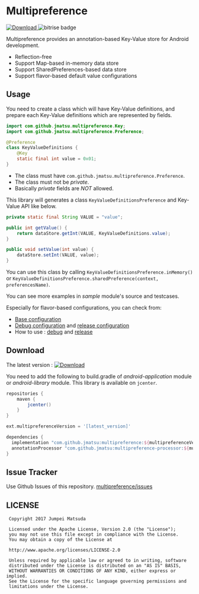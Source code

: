 # Multipreference

[ ![Download](https://api.bintray.com/packages/jmatsu/maven/multipreference/images/download.svg) ](https://bintray.com/jmatsu/maven/multipreference/_latestVersion) ![bitrise badge](https://www.bitrise.io/app/fd08ee11f69067f7/status.svg?token=gymkU3UX_7B8exFVM8iR3A&branch=master)

Multipreference provides an annotation-based Key-Value store for Android development. 

- Reflection-free
- Support Map-based in-memory data store
- Support SharedPreferences-based data store
- Support flavor-based default value configurations

## Usage

You need to create a class which will have Key-Value definitions, and prepare each Key-Value definitions which are represented by fields.

```java
import com.github.jmatsu.multipreference.Key;
import com.github.jmatsu.multipreference.Preference;

@Preference
class KeyValueDefinitions {
    @Key
    static final int value = 0x01;
}
```

- The class must have `com.github.jmatsu.multipreference.Preference`.
- The class must not be *private*.
- Basically *private* fields are *NOT* allowed.

This library will generates a class `KeyValueDefinitionsPreference` and Key-Value API like below.

```java
private static final String VALUE = "value";

public int getValue() {
    return dataStore.getInt(VALUE, KeyValueDefinitions.value);
}

public void setValue(int value) {
    dataStore.setInt(VALUE, value);
}
```

You can use this class by calling `KeyValueDefinitionsPreference.inMemory()` or `KeyValueDefinitionsPreference.sharedPreference(context, preferencesName)`.

You can see more examples in *sample* module's source and testcases.

Especially for flavor-based configurations, you can check from:

- [Base configuration](https://github.com/jmatsu/multipreference/tree/master/sample/src/main/java/com/github/jmatsu/multipreference/sample/FlavorBasedConfig.java)
- [Debug configuration](https://github.com/jmatsu/multipreference/tree/master/sample/src/debug/java/com/github/jmatsu/multipreference/sample/DebugConfig.java) and [release configuration](https://github.com/jmatsu/multipreference/tree/master/sample/src/release/java/com/github/jmatsu/multipreference/sample/ReleaseConfig.java)
- How to use : [debug](https://github.com/jmatsu/multipreference/blob/master/sample/src/testDebug/java/com/github/jmatsu/multipreference/sample/FlavorBasedConfigSpek.kt) and [release](https://github.com/jmatsu/multipreference/blob/master/sample/src/testRelease/java/com/github/jmatsu/multipreference/sample/FlavorBasedConfigSpek.kt)


## Download

The latest version : [ ![Download](https://api.bintray.com/packages/jmatsu/maven/multipreference/images/download.svg) ](https://bintray.com/jmatsu/maven/multipreference/_latestVersion)

You need to add the following to build.gradle of *android-application* module or *android-library* module. This library is available on `jcenter`.

```groovy
repositories {
    maven {
        jcenter()
    }
}

ext.multipreferenceVersion = '[latest_version]'

dependencies {
  implementation "com.github.jmatsu:multipreference:${multipreferenceVersion}"
  annotationProcessor "com.github.jmatsu:multipreference-processor:${multipreferenceVersion}"
}
```

## Issue Tracker

Use Github Issues of this repository. [multipreference/issues](https://github.com/jmatsu/multipreference/issues)

## LICENSE

```
 Copyright 2017 Jumpei Matsuda

 Licensed under the Apache License, Version 2.0 (the "License");
 you may not use this file except in compliance with the License.
 You may obtain a copy of the License at

 http://www.apache.org/licenses/LICENSE-2.0

 Unless required by applicable law or agreed to in writing, software
 distributed under the License is distributed on an "AS IS" BASIS,
 WITHOUT WARRANTIES OR CONDITIONS OF ANY KIND, either express or implied.
 See the License for the specific language governing permissions and
 limitations under the License.
```
